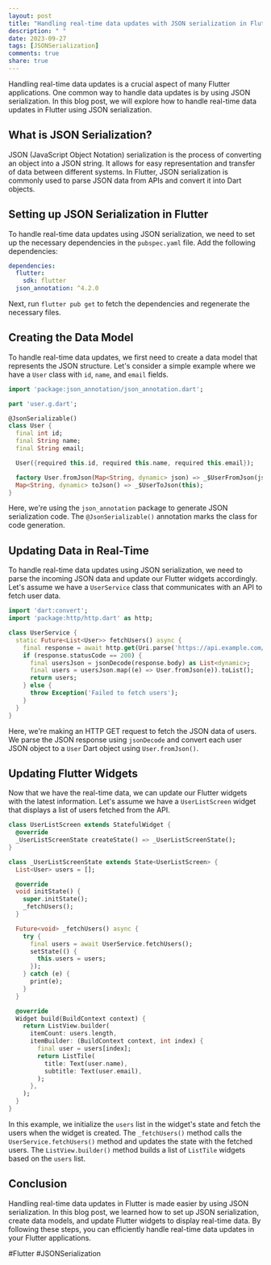 ```yaml
---
layout: post
title: "Handling real-time data updates with JSON serialization in Flutter"
description: " "
date: 2023-09-27
tags: [JSONSerialization]
comments: true
share: true
---
```


Handling real-time data updates is a crucial aspect of many Flutter applications. One common way to handle data updates is by using JSON serialization. In this blog post, we will explore how to handle real-time data updates in Flutter using JSON serialization.

## What is JSON Serialization?

JSON (JavaScript Object Notation) serialization is the process of converting an object into a JSON string. It allows for easy representation and transfer of data between different systems. In Flutter, JSON serialization is commonly used to parse JSON data from APIs and convert it into Dart objects.

## Setting up JSON Serialization in Flutter

To handle real-time data updates using JSON serialization, we need to set up the necessary dependencies in the `pubspec.yaml` file. Add the following dependencies:

```yaml
dependencies:
  flutter:
    sdk: flutter
  json_annotation: ^4.2.0
```

Next, run `flutter pub get` to fetch the dependencies and regenerate the necessary files.

## Creating the Data Model

To handle real-time data updates, we first need to create a data model that represents the JSON structure. Let's consider a simple example where we have a `User` class with `id`, `name`, and `email` fields. 

```dart
import 'package:json_annotation/json_annotation.dart';

part 'user.g.dart';

@JsonSerializable()
class User {
  final int id;
  final String name;
  final String email;

  User({required this.id, required this.name, required this.email});

  factory User.fromJson(Map<String, dynamic> json) => _$UserFromJson(json);
  Map<String, dynamic> toJson() => _$UserToJson(this);
}
```

Here, we're using the `json_annotation` package to generate JSON serialization code. The `@JsonSerializable()` annotation marks the class for code generation.

## Updating Data in Real-Time

To handle real-time data updates using JSON serialization, we need to parse the incoming JSON data and update our Flutter widgets accordingly. Let's assume we have a `UserService` class that communicates with an API to fetch user data.

```dart
import 'dart:convert';
import 'package:http/http.dart' as http;

class UserService {
  static Future<List<User>> fetchUsers() async {
    final response = await http.get(Uri.parse('https://api.example.com/users'));
    if (response.statusCode == 200) {
      final usersJson = jsonDecode(response.body) as List<dynamic>;
      final users = usersJson.map((e) => User.fromJson(e)).toList();
      return users;
    } else {
      throw Exception('Failed to fetch users');
    }
  }
}
```

Here, we're making an HTTP GET request to fetch the JSON data of users. We parse the JSON response using `jsonDecode` and convert each user JSON object to a `User` Dart object using `User.fromJson()`.

## Updating Flutter Widgets

Now that we have the real-time data, we can update our Flutter widgets with the latest information. Let's assume we have a `UserListScreen` widget that displays a list of users fetched from the API.

```dart
class UserListScreen extends StatefulWidget {
  @override
  _UserListScreenState createState() => _UserListScreenState();
}

class _UserListScreenState extends State<UserListScreen> {
  List<User> users = [];

  @override
  void initState() {
    super.initState();
    _fetchUsers();
  }

  Future<void> _fetchUsers() async {
    try {
      final users = await UserService.fetchUsers();
      setState(() {
        this.users = users;
      });
    } catch (e) {
      print(e);
    }
  }

  @override
  Widget build(BuildContext context) {
    return ListView.builder(
      itemCount: users.length,
      itemBuilder: (BuildContext context, int index) {
        final user = users[index];
        return ListTile(
          title: Text(user.name),
          subtitle: Text(user.email),
        );
      },
    );
  }
}
```

In this example, we initialize the `users` list in the widget's state and fetch the users when the widget is created. The `_fetchUsers()` method calls the `UserService.fetchUsers()` method and updates the state with the fetched users. The `ListView.builder()` method builds a list of `ListTile` widgets based on the `users` list.

## Conclusion

Handling real-time data updates in Flutter is made easier by using JSON serialization. In this blog post, we learned how to set up JSON serialization, create data models, and update Flutter widgets to display real-time data. By following these steps, you can efficiently handle real-time data updates in your Flutter applications.

#Flutter #JSONSerialization